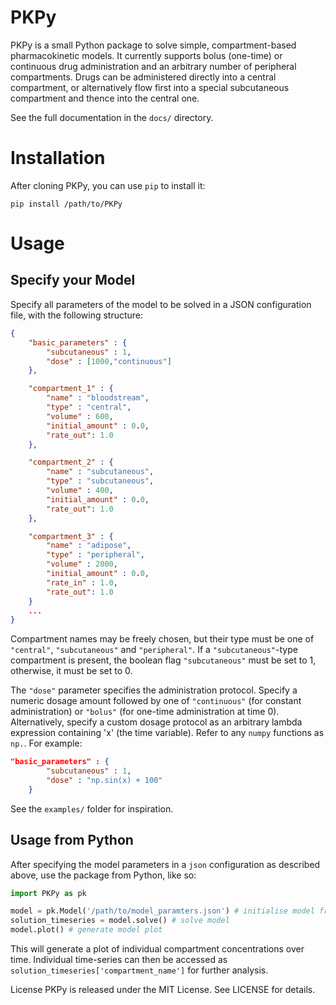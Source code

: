 # PKPy

PKPy is a small Python package to solve simple, compartment-based pharmacokinetic models. It currently supports bolus (one-time) or continuous drug administration and an arbitrary number of peripheral compartments. Drugs can be administered directly into a central compartment, or alternatively flow first into a special subcutaneous compartment and thence into the central one.

See the full documentation in the `docs/` directory.

# Installation
After cloning PKPy, you can use `pip` to install it:

`pip install /path/to/PKPy`

# Usage

## Specify your Model
Specify all parameters of the model to be solved in a JSON configuration file, with the following structure:

```json
{
    "basic_parameters" : {
        "subcutaneous" : 1,
        "dose" : [1000,"continuous"]
    },

    "compartment_1" : {
        "name" : "bloodstream",
        "type" : "central",
        "volume" : 600,
        "initial_amount" : 0.0,
        "rate_out": 1.0
    },

    "compartment_2" : {
        "name" : "subcutaneous",
        "type" : "subcutaneous",
        "volume" : 400,
        "initial_amount" : 0.0,
        "rate_out": 1.0
    },

    "compartment_3" : {
        "name" : "adipose",
        "type" : "peripheral",
        "volume" : 2000,
        "initial_amount" : 0.0,
        "rate_in" : 1.0,
        "rate_out": 1.0
    }
    ...
}
```

Compartment names may be freely chosen, but their type must be one of `"central"`, `"subcutaneous"` and `"peripheral"`. 
If a `"subcutaneous"`-type compartment is present, the boolean flag `"subcutaneous"` must be set to 1, otherwise, it must be set to 0.

The `"dose"` parameter specifies the administration protocol. Specify a numeric dosage amount followed by one of `"continuous"` (for constant administration) or `"bolus"` (for one-time administration at time 0). Alternatively, specify a custom dosage protocol as an arbitrary lambda expression containing 'x' (the time variable). Refer to any `numpy` functions as `np.`. For example:

```json
"basic_parameters" : {
        "subcutaneous" : 1,
        "dose" : "np.sin(x) + 100"
    }
```

See the `examples/` folder for inspiration.

## Usage from Python

After specifying the model parameters in a `json` configuration as described above, use the package from Python, like so:

```python
import PKPy as pk

model = pk.Model('/path/to/model_paramters.json') # initialise model from json
solution_timeseries = model.solve() # solve model
model.plot() # generate model plot
```

This will generate a plot of individual compartment concentrations over time. Individual time-series can then be accessed as `solution_timeseries['compartment_name']` for further analysis.

License
PKPy is released under the MIT License. See LICENSE for details.
